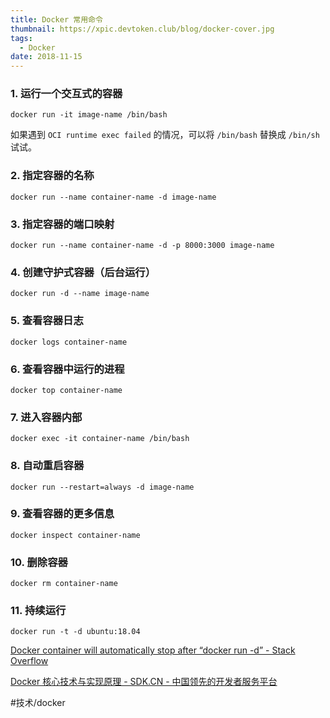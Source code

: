 ```yaml
---
title: Docker 常用命令
thumbnail: https://xpic.devtoken.club/blog/docker-cover.jpg
tags:
  - Docker
date: 2018-11-15
---
```


### 1. 运行一个交互式的容器

```shell
docker run -it image-name /bin/bash
```

如果遇到 `OCI runtime exec failed` 的情况，可以将 `/bin/bash` 替换成 `/bin/sh` 试试。

<!-- more -->

### 2. 指定容器的名称

```shell
docker run --name container-name -d image-name
```

### 3. 指定容器的端口映射

```shell
docker run --name container-name -d -p 8000:3000 image-name
```

### 4. 创建守护式容器（后台运行）

```shell
docker run -d --name image-name
```

### 5. 查看容器日志

```shell
docker logs container-name
```

### 6. 查看容器中运行的进程

```shell
docker top container-name
```

### 7. 进入容器内部

```shell
docker exec -it container-name /bin/bash
```

### 8. 自动重启容器

```shell
docker run --restart=always -d image-name
```

### 9. 查看容器的更多信息

```shell
docker inspect container-name
```

### 10. 删除容器

```shell
docker rm container-name
```

### 11. 持续运行

```shell
docker run -t -d ubuntu:18.04
```

[Docker container will automatically stop after “docker run -d” - Stack Overflow](https://stackoverflow.com/questions/30209776/docker-container-will-automatically-stop-after-docker-run-d)

[Docker 核心技术与实现原理 - SDK.CN - 中国领先的开发者服务平台](https://sdk.cn/news/7825)

#技术/docker
